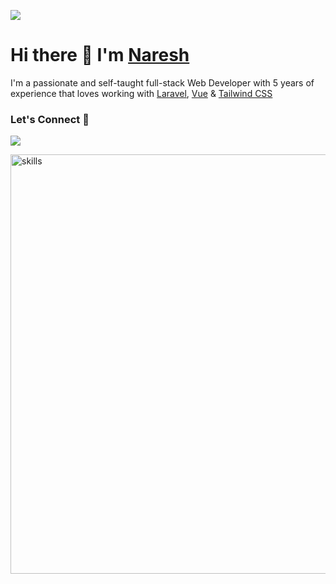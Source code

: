 [![](https://img.shields.io/github/followers/naresh-io?label=GitHub%20Followers)](https://github.com/naresh-io)

# Hi there 👋 I'm [Naresh](https://naresh.io)

I'm a passionate and self-taught full-stack Web Developer with 5 years of experience that loves working with [Laravel](https://laravel.com), [Vue](https://vuejs.org) & [Tailwind CSS](https://tailwindcss.com)

### Let's Connect 🔗

[![](https://img.shields.io/badge/twitter-%230077B5.svg?&style=for-the-badge&logo=twitter&logoColor=white&color=1da1f2)](https://twitter.com/naresh_io)

<img width="671" alt="skills" src="https://user-images.githubusercontent.com/20286571/150149335-d4e41769-f949-4a39-ab73-53dae4a6d8d0.png">
